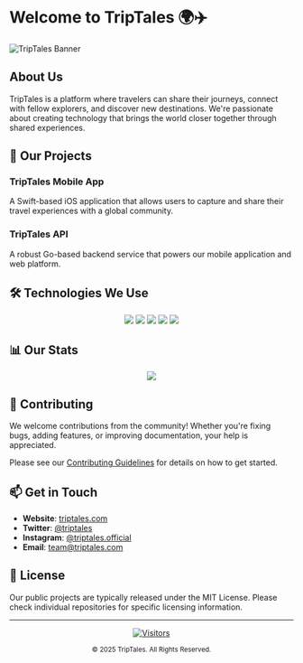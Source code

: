 # Welcome to TripTales 🌍✈️

![TripTales Banner](https://via.placeholder.com/1200x300)

## About Us

TripTales is a platform where travelers can share their journeys, connect with fellow explorers, and discover new destinations. We're passionate about creating technology that brings the world closer together through shared experiences.

## 🚀 Our Projects

### TripTales Mobile App
A Swift-based iOS application that allows users to capture and share their travel experiences with a global community.

### TripTales API
A robust Go-based backend service that powers our mobile application and web platform.

## 🛠️ Technologies We Use

<div align="center">
  <img src="https://img.shields.io/badge/Swift-FA7343?style=for-the-badge&logo=swift&logoColor=white" />
  <img src="https://img.shields.io/badge/Go-00ADD8?style=for-the-badge&logo=go&logoColor=white" />
  <img src="https://img.shields.io/badge/Docker-2CA5E0?style=for-the-badge&logo=docker&logoColor=white" />
  <img src="https://img.shields.io/badge/MySQL-005C84?style=for-the-badge&logo=mysql&logoColor=white" />
  <img src="https://img.shields.io/badge/Cloudinary-3448C5?style=for-the-badge&logo=cloudinary&logoColor=white" />
</div>

## 📊 Our Stats

<div align="center">
  <img src="https://github-readme-stats.vercel.app/api?username=triptales&show_icons=true&count_private=true&hide=prs&theme=vue-dark" />
</div>

## 👥 Contributing

We welcome contributions from the community! Whether you're fixing bugs, adding features, or improving documentation, your help is appreciated.

Please see our [Contributing Guidelines](CONTRIBUTING.md) for details on how to get started.

## 📫 Get in Touch

- **Website**: [triptales.com](https://triptales.com)
- **Twitter**: [@triptales](https://twitter.com/triptales)
- **Instagram**: [@triptales.official](https://instagram.com/triptales.official)
- **Email**: team@triptales.com

## 📝 License

Our public projects are typically released under the MIT License. Please check individual repositories for specific licensing information.

---

<div align="center">
  
  [![Visitors](https://visitor-badge.glitch.me/badge?page_id=triptales.triptales)](https://github.com/triptales)
  
  <sub>© 2025 TripTales. All Rights Reserved.</sub>
  
</div>